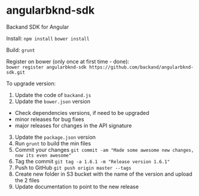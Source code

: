 # angularbknd-sdk
Backand SDK for Angular

Install:
`npm install`
`bower install`

Build:
`grunt`

Register on bower (only once at first time - done):  
`bower register angularbknd-sdk https://github.com/backand/angularbknd-sdk.git`

To upgrade version:

1. Update the code of `backand.js`
2. Update the `bower.json` version
  * Check dependencies versions, if need to be upgraded
  * minor releases for bug fixes
  * major releases for changes in the API signature
3. Update the `package.json` version
4. Run `grunt` to build the min files
5. Commit your changes `git commit -am "Made some awesome new changes, now its even awesome"`
6. Tag the commit `git tag -a 1.6.1 -m "Release version 1.6.1"`
7. Push to GitHub `git push origin master --tags`
8. Create new folder in S3 bucket with the name of the version and upload the 2 files
9. Update documentation to point to the new release
